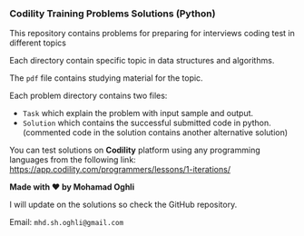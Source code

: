 ### Codility Training Problems Solutions (Python)

This repository contains problems for preparing for interviews coding test in different topics

Each directory contain specific topic in data structures and algorithms.

The `pdf` file contains studying material for the topic.

Each problem directory contains two files:
* `Task` which explain the problem with input sample and output.
* `Solution` which contains the successful submitted code in python.(commented code in the solution contains another alternative solution)

You can test solutions on **Codility** platform using any programming languages from the following link:
https://app.codility.com/programmers/lessons/1-iterations/

**Made with ❤ by Mohamad Oghli**

I will update on the solutions so check the GitHub repository.

Email: `mhd.sh.oghli@gmail.com`
